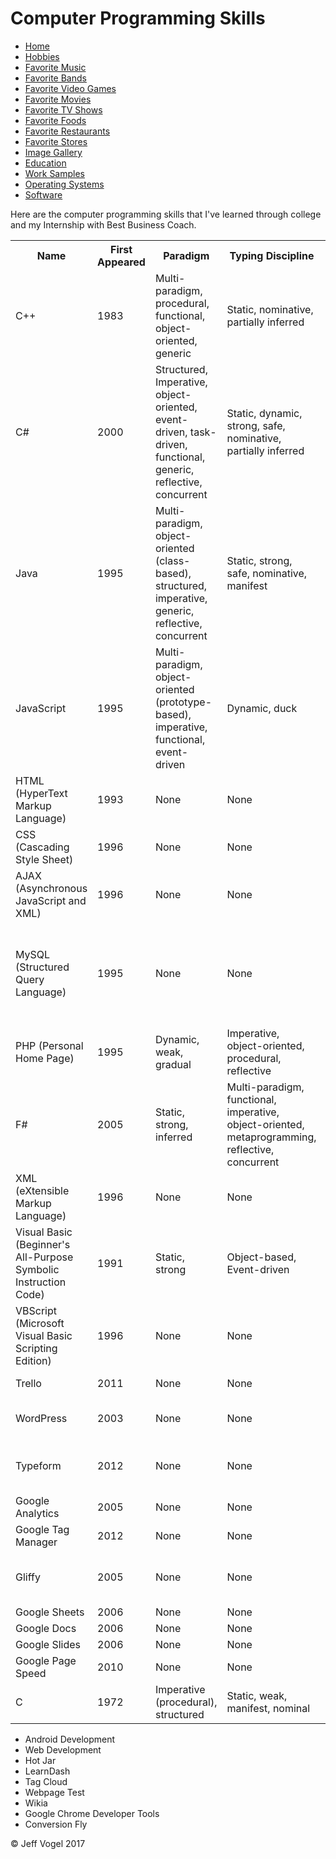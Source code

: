 <body>
		<div class = "header">
			<h1>Computer Programming Skills</h1>
		</div>
		<div class = "nav">
			<ul>
				<li><a href="Website About Me - Main - print.md">Home</a></li>
				<li><a href="Website About Me - Hobbies - print.md">Hobbies</a></li>
				<li><a href="Website About Me - Favorite Music - print.md">Favorite Music</a></li>
				<li><a href="Website About Me - Favorite Bands - print.md">Favorite Bands</a></li>
				<li><a href="Website About Me - Favorite Video Games - print.md">Favorite Video Games</a></li>
				<li><a href="Website About Me - Favorite Movies - print.md">Favorite Movies</a></li>
				<li><a href="Website About Me - Favorite TV Shows - print.md">Favorite TV Shows</a></li>
				<li><a href="Website About Me - Favorite Foods - print.md">Favorite Foods</a></li>
				<li><a href="Website About Me - Favorite Restaurants - print.md">Favorite Restaurants</a></li>
				<li><a href="Website About Me - Favorite Stores - print.md">Favorite Stores</a></li>
				<li><a href="Website About Me - Image Gallery - print.md">Image Gallery</a></li>
				<li><a href="Website About Me - Education - print.md">Education</a></li>
				<li><a href="Website About Me - Work Samples - print.md">Work Samples</a></li>
				<li><a href="Website About Me - Operating Systems - print.md">Operating Systems</a></li>
				<li><a href="Website About Me - Software - print.md">Software</a></li>
			</ul>
		</div>
		<div class = "content">
			<p>Here are the computer programming skills that I've learned through college and my Internship with Best Business Coach.</p>
			<div id="myComputerProgrammingSkillsElement">
				<table>
					<tr>
						<th>Name</th>
						<th>First Appeared</th>
						<th>Paradigm</th>
						<th>Typing Discipline</th>
						<th>Designed By</th>
					</tr>
					<tr>
						<td>C++</td>
						<td>1983</td>
						<td>Multi-paradigm, procedural, functional, object-oriented, generic</td>
						<td>Static, nominative, partially inferred</td>
						<td>Bjarne Stroustrup</td>
					</tr>
					<tr>
						<td>C#</td>
						<td>2000</td>
						<td>Structured, Imperative, object-oriented, event-driven, task-driven, functional, generic, reflective, concurrent</td>
						<td>Static, dynamic, strong, safe, nominative, partially inferred</td>
						<td>Microsoft</td>
					</tr>
					<tr>
						<td>Java</td>
						<td>1995</td>
						<td>Multi-paradigm, object-oriented (class-based), structured, imperative, generic, reflective, concurrent</td>
						<td>Static, strong, safe, nominative, manifest</td>
						<td>James Gosling</td>
					</tr>
					<tr>
						<td>JavaScript</td>
						<td>1995</td>
						<td>Multi-paradigm, object-oriented (prototype-based), imperative, functional, event-driven</td>
						<td>Dynamic, duck</td>
						<td>Brendan Eich</td>
					</tr>
					<tr>
						<td>HTML (HyperText Markup Language)</td>
						<td>1993</td>
						<td>None</td>
						<td>None</td>
						<td>Tim Berners-Lee</td>
					</tr>
					<tr>
						<td>CSS (Cascading Style Sheet)</td>
						<td>1996</td>
						<td>None</td>
						<td>None</td>
						<td>Hakon Wium Lie</td>
					</tr>
					<tr>
						<td>AJAX (Asynchronous JavaScript and XML)</td>
						<td>1996</td>
						<td>None</td>
						<td>None</td>
						<td>None</td>
					</tr>
					<tr>
						<td>MySQL (Structured Query Language)</td>
						<td>1995</td>
						<td>None</td>
						<td>None</td>
						<td>David Axmark, Allan Larsson and Micheal "Monty" Widenius</td>
					</tr>
					<tr>
						<td>PHP (Personal Home Page)</td>
						<td>1995</td>
						<td>Dynamic, weak, gradual</td>
						<td>Imperative, object-oriented, procedural, reflective</td>
						<td>Rasmus Lerdorf</td>
					</tr>
					<tr>
						<td>F#</td>
						<td>2005</td>
						<td>Static, strong, inferred</td>
						<td>Multi-paradigm, functional, imperative, object-oriented, metaprogramming, reflective, concurrent</td>
						<td>Don Syme, Microsoft Research</td>
					</tr>
					<tr>
						<td>XML (eXtensible Markup Language)</td>
						<td>1996</td>
						<td>None</td>
						<td>None</td>
						<td>None</td>
					</tr>
					<tr>
						<td>Visual Basic (Beginner's All-Purpose Symbolic Instruction Code)</td>
						<td>1991</td>
						<td>Static, strong</td>
						<td>Object-based, Event-driven</td>
						<td>Alan Cooper</td>
					</tr>
					<tr>
						<td>VBScript (Microsoft Visual Basic Scripting Edition)</td>
						<td>1996</td>
						<td>None</td>
						<td>None</td>
						<td>Alan Cooper</td>
					</tr>
					<tr>
						<td>Trello</td>
						<td>2011</td>
						<td>None</td>
						<td>None</td>
						<td>Joel Spolsky</td>
					</tr>
					<tr>
						<td>WordPress</td>
						<td>2003</td>
						<td>None</td>
						<td>None</td>
						<td>Matt Mullenweg, Mike Little</td>
					</tr>
					<tr>
						<td>Typeform</td>
						<td>2012</td>
						<td>None</td>
						<td>None</td>
						<td>Robert Munoz, David Okuniev</td>
					</tr>
					<tr>
						<td>Google Analytics</td>
						<td>2005</td>
						<td>None</td>
						<td>None</td>
					</tr>
					<tr>
						<td>Google Tag Manager</td>
						<td>2012</td>
						<td>None</td>
						<td>None</td>
						<td>Google</td>
					</tr>
					<tr>
						<td>Gliffy</td>
						<td>2005</td>
						<td>None</td>
						<td>None</td>
						<td>Chris Kohlhardt, Clint Dickson</td>
					</tr>
					<tr>
						<td>Google Sheets</td>
						<td>2006</td>
						<td>None</td>
						<td>None</td>
						<td>Google</td>
					</tr>
					<tr>
						<td>Google Docs</td>
						<td>2006</td>
						<td>None</td>
						<td>None</td>
						<td>Google</td>
					</tr>
					<tr>
						<td>Google Slides</td>
						<td>2006</td>
						<td>None</td>
						<td>None</td>
						<td>Google</td>
					</tr>
					<tr>
						<td>Google Page Speed</td>
						<td>2010</td>
						<td>None</td>
						<td>None</td>
						<td>Google</td>
					</tr>
					<tr>
					<td>C</td>
						<td>1972</td>
						<td>Imperative (procedural), structured</td>
						<td>Static, weak, manifest, nominal</td>
						<td>Dennis Ritchie</td>
					</tr>
				</table>
				<ul>
					<li>Android Development</li>
					<li>Web Development</li>
					<li>Hot Jar</li>
					<li>LearnDash</li>
					<li>Tag Cloud</li>
					<li>Webpage Test</li>
					<li>Wikia</li>
					<li>Google Chrome Developer Tools</li>
					<li>Conversion Fly</li>
				</ul>
			</div>
		</div>
		<div class = "footer">
			<p>&copy; Jeff Vogel 2017</p>
		</div>
	</body>
